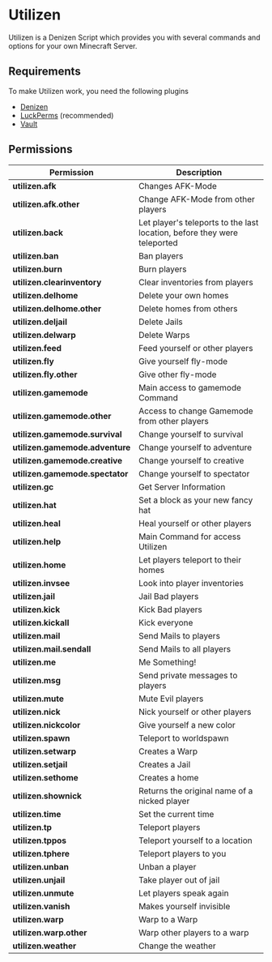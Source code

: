 # Utilizen
Utilizen is a Denizen Script which provides you with several commands and options for your own Minecraft Server.
## Requirements
To make Utilizen work, you need the following plugins 
* [Denizen](https://www.spigotmc.org/resources/denizen.21039/)
* [LuckPerms](https://www.spigotmc.org/resources/luckperms-an-advanced-permissions-plugin.28140/) (recommended)
* [Vault](https://www.spigotmc.org/resources/vault.34315/)

## Permissions
| Permission | Description |
| ------------- | ------------- |
| **utilizen.afk** | Changes AFK-Mode |
| **utilizen.afk.other** | Change AFK-Mode from other players |
| **utilizen.back**| Let player's teleports to the last location, before they were teleported |
| **utilizen.ban**| Ban players |
| **utilizen.burn**| Burn players |
| **utilizen.clearinventory**| Clear inventories from players |
| **utilizen.delhome**| Delete your own homes | 
| **utilizen.delhome.other** | Delete homes from others |
| **utilizen.deljail**  | Delete Jails |
| **utilizen.delwarp**  | Delete Warps |
| **utilizen.feed**  | Feed yourself or other players |
| **utilizen.fly**  | Give yourself fly-mode |
| **utilizen.fly.other** | Give other fly-mode |
| **utilizen.gamemode** | Main access to gamemode Command |
| **utilizen.gamemode.other** | Access to change Gamemode from other players |
| **utilizen.gamemode.survival** | Change yourself to survival |
| **utilizen.gamemode.adventure** | Change yourself to adventure |
| **utilizen.gamemode.creative** | Change yourself to creative |
| **utilizen.gamemode.spectator** | Change yourself to spectator |
| **utilizen.gc** | Get Server Information |
| **utilizen.hat**| Set a block as your new fancy hat |
| **utilizen.heal** | Heal yourself or other players |
| **utilizen.help** | Main Command for access Utilizen |
| **utilizen.home** | Let players teleport to their homes |
| **utilizen.invsee** | Look into player inventories |
| **utilizen.jail** | Jail Bad players |
| **utilizen.kick** | Kick Bad players |
| **utilizen.kickall** | Kick everyone |
| **utilizen.mail** | Send Mails to players |
| **utilizen.mail.sendall** | Send Mails to all players |
| **utilizen.me** | Me Something! |
| **utilizen.msg** | Send private messages to players |
| **utilizen.mute** | Mute Evil players |
| **utilizen.nick** | Nick yourself or other players |
| **utilizen.nickcolor** | Give yourself a new color |
| **utilizen.spawn** | Teleport to worldspawn |
| **utilizen.setwarp** | Creates a Warp |
| **utilizen.setjail** | Creates a Jail |
| **utilizen.sethome** | Creates a home |
| **utilizen.shownick** | Returns the original name of a nicked player |
| **utilizen.time** | Set the current time |
| **utilizen.tp** | Teleport players |
| **utilizen.tppos** | Teleport yourself to a location |
| **utilizen.tphere** | Teleport players to you |
| **utilizen.unban** | Unban a player |
| **utilizen.unjail** | Take player out of jail |
| **utilizen.unmute** | Let players speak again |
| **utilizen.vanish** | Makes yourself invisible |
| **utilizen.warp** | Warp to a Warp |
| **utilizen.warp.other** | Warp other players to a warp |
| **utilizen.weather** | Change the weather |